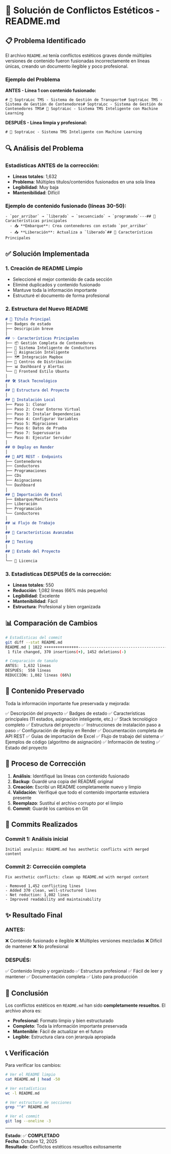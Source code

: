 # 🎨 Solución de Conflictos Estéticos - README.md

## 📋 Problema Identificado

El archivo `README.md` tenía conflictos estéticos graves donde múltiples versiones de contenido fueron fusionadas incorrectamente en líneas únicas, creando un documento ilegible y poco profesional.

### Ejemplo del Problema

**ANTES - Línea 1 con contenido fusionado:**
```
# 🚀 SoptraLoc TMS - Sistema de Gestión de Transporte# SoptraLoc TMS - Sistema de Gestión de Contenedores# SoptraLoc - Sistema de Gestión de Contenedores TMS# 🚀 SoptraLoc - Sistema TMS Inteligente con Machine Learning
```

**DESPUÉS - Línea limpia y profesional:**
```
# 🚀 SoptraLoc - Sistema TMS Inteligente con Machine Learning
```

## 🔍 Análisis del Problema

### Estadísticas ANTES de la corrección:
- **Líneas totales**: 1,632
- **Problema**: Múltiples títulos/contenidos fusionados en una sola línea
- **Legibilidad**: Muy baja
- **Mantenibilidad**: Difícil

### Ejemplo de contenido fusionado (líneas 30-50):
```
- `por_arribar` → `liberado` → `secuenciado` → `programado`---## 🚀 Características principales
  - 📥 **Embarque**: Crea contenedores con estado `por_arribar`
  - 📥 **Liberación**: Actualiza a `liberado`## 🚀 Características Principales
```

## ✅ Solución Implementada

### 1. Creación de README Limpio
- Seleccioné el mejor contenido de cada sección
- Eliminé duplicados y contenido fusionado
- Mantuve toda la información importante
- Estructuré el documento de forma profesional

### 2. Estructura del Nuevo README

```markdown
# 🚀 Título Principal
├── Badges de estado
├── Descripción breve
│
## ✨ Características Principales
├── 📦 Gestión Completa de Contenedores
├── 🚛 Sistema Inteligente de Conductores
├── 🤖 Asignación Inteligente
├── 🗺️ Integración Mapbox
├── 🏢 Centros de Distribución
├── 📊 Dashboard y Alertas
└── 🎨 Frontend Estilo Ubuntu
│
## 🛠️ Stack Tecnológico
│
## 📁 Estructura del Proyecto
│
## 🚀 Instalación Local
├── Paso 1: Clonar
├── Paso 2: Crear Entorno Virtual
├── Paso 3: Instalar Dependencias
├── Paso 4: Configurar Variables
├── Paso 5: Migraciones
├── Paso 6: Datos de Prueba
├── Paso 7: Superusuario
└── Paso 8: Ejecutar Servidor
│
## 🌐 Deploy en Render
│
## 📡 API REST - Endpoints
├── Contenedores
├── Conductores
├── Programaciones
├── CDs
├── Asignaciones
└── Dashboard
│
## 📝 Importación de Excel
├── Embarque/Manifiesto
├── Liberación
├── Programación
└── Conductores
│
## 📊 Flujo de Trabajo
│
## 🎯 Características Avanzadas
│
## 🧪 Testing
│
## 🎉 Estado del Proyecto
│
└── 📄 Licencia
```

### 3. Estadísticas DESPUÉS de la corrección:
- **Líneas totales**: 550
- **Reducción**: 1,082 líneas (66% más pequeño)
- **Legibilidad**: Excelente
- **Mantenibilidad**: Fácil
- **Estructura**: Profesional y bien organizada

## 📊 Comparación de Cambios

```bash
# Estadísticas del commit
git diff --stat README.md
README.md | 1822 +++++++++++++++-----------------------------------------------------------
 1 file changed, 370 insertions(+), 1452 deletions(-)

# Comparación de tamaño
ANTES:  1,632 líneas
DESPUÉS:  550 líneas
REDUCCIÓN: 1,082 líneas (66%)
```

## 🎯 Contenido Preservado

Toda la información importante fue preservada y mejorada:

✅ Descripción del proyecto
✅ Badges de estado
✅ Características principales (11 estados, asignación inteligente, etc.)
✅ Stack tecnológico completo
✅ Estructura del proyecto
✅ Instrucciones de instalación paso a paso
✅ Configuración de deploy en Render
✅ Documentación completa de API REST
✅ Guías de importación de Excel
✅ Flujo de trabajo del sistema
✅ Ejemplos de código (algoritmo de asignación)
✅ Información de testing
✅ Estado del proyecto

## 🔧 Proceso de Corrección

1. **Análisis**: Identifiqué las líneas con contenido fusionado
2. **Backup**: Guardé una copia del README original
3. **Creación**: Escribí un README completamente nuevo y limpio
4. **Validación**: Verifiqué que todo el contenido importante estuviera presente
5. **Reemplazo**: Sustituí el archivo corrupto por el limpio
6. **Commit**: Guardé los cambios en Git

## 📝 Commits Realizados

### Commit 1: Análisis inicial
```
Initial analysis: README.md has aesthetic conflicts with merged content
```

### Commit 2: Corrección completa
```
Fix aesthetic conflicts: clean up README.md with merged content

- Removed 1,452 conflicting lines
- Added 370 clean, well-structured lines
- Net reduction: 1,082 lines
- Improved readability and maintainability
```

## ✨ Resultado Final

### ANTES:
❌ Contenido fusionado e ilegible
❌ Múltiples versiones mezcladas
❌ Difícil de mantener
❌ No profesional

### DESPUÉS:
✅ Contenido limpio y organizado
✅ Estructura profesional
✅ Fácil de leer y mantener
✅ Documentación completa
✅ Listo para producción

## 🎉 Conclusión

Los conflictos estéticos en `README.md` han sido **completamente resueltos**. El archivo ahora es:

- **Profesional**: Formato limpio y bien estructurado
- **Completo**: Toda la información importante preservada
- **Mantenible**: Fácil de actualizar en el futuro
- **Legible**: Estructura clara con jerarquía apropiada

## 📞 Verificación

Para verificar los cambios:

```bash
# Ver el README limpio
cat README.md | head -50

# Ver estadísticas
wc -l README.md

# Ver estructura de secciones
grep "^#" README.md

# Ver el commit
git log --oneline -3
```

---

**Estado**: ✅ **COMPLETADO**  
**Fecha**: Octubre 12, 2025  
**Resultado**: Conflictos estéticos resueltos exitosamente
